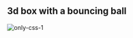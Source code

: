 ## 3d box with a bouncing ball



![only-css-1](https://user-images.githubusercontent.com/14501804/147869799-406196fc-d0b7-4b73-806d-1719066e39ba.gif)

